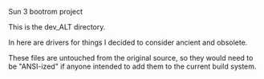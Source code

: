 Sun 3 bootrom project

This is the dev_ALT directory.

In here are drivers for things I decided to
consider ancient and obsolete.

These files are untouched from the original source,
so they would need to be "ANSI-ized" if anyone intended
to add them to the current build system.
